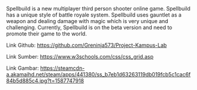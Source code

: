 Spellbuild is a new multiplayer third person shooter online game. Spellbuild has a unique style of battle royale system. Spellbuild uses gauntlet as a weapon and dealing damage with magic which is very unique and challenging. Currently, Spellbuild is on the beta version and need to promote their game to the world.

Link Github:
https://github.com/Greninja573/Project-Kampus-Lab

Link Sumber:
https://www.w3schools.com/css/css_grid.asp

Link Gambar:
https://steamcdn-a.akamaihd.net/steam/apps/441380/ss_b7eb1d63263119db019fcb5c1cac6f84b5d885c4.jpg?t=1587747918